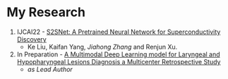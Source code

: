 # My Research

1. IJCAI22 - [S2SNet: A Pretrained Neural Network for Superconductivity Discovery](https://www.ijcai.org/proceedings/2022/0708.pdf)
   - Ke Liu, Kaifan Yang, *Jiahong Zhang* and Renjun Xu.
3. In Preparation - [A Multimodal Deep Learning model for Laryngeal and Hypopharyngeal Lesions Diagnosis a Multicenter Retrospective Study](https://github.com/JiahongZhang/my_research/blob/main/A%20multimodal%20deep%20learning%20model%20for%20laryngeal%20and%20hypopharyngeal%20lesions%20diagnosis%20a%20multicenter%20retrospective%20study_preprint_poster.pdf)
   - *as Lead Author*


